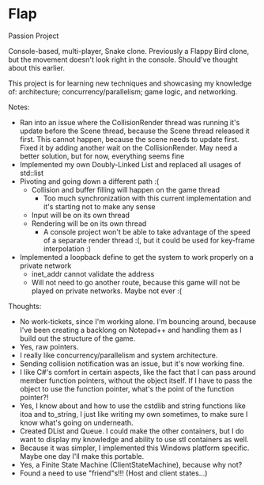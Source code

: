 # Flap
Passion Project

Console-based, multi-player, Snake clone. Previously a Flappy Bird clone, but the movement doesn't look right in the console. Should've thought about this earlier.

This project is for learning new techniques and showcasing my knowledge of: architecture; concurrency/parallelism; game logic, and networking.



Notes:
- Ran into an issue where the CollisionRender thread was running it's update before the Scene thread, because the Scene thread released it first. This cannot happen, because the scene needs to update first. Fixed it by adding another wait on the CollisionRender. May need a better solution, but for now, everything seems fine
- Implemented my own Doubly-Linked List and replaced all usages of std::list
- Pivoting and going down a different path :(
     - Collision and buffer filling will happen on the game thread
		- Too much synchronization with this current implementation and it's starting not to make any sense
     - Input will be on its own thread
     - Rendering will be on its own thread
		- A console project won't be able to take advantage of the speed of a separate render thread :(, but it could be used for key-frame interpolation :)
- Implemented a loopback define to get the system to work properly on a private network
     - inet_addr cannot validate the address
     - Will not need to go another route, because this game will not be played on private networks. Maybe not ever :(

Thoughts:
- No work-tickets, since I'm working alone. I'm bouncing around, because I've been creating a backlong on Notepad++ and handling them as I build out the structure of the game.
- Yes, raw pointers.
- I really like concurrency/parallelism and system architecture.
- Sending collision notification was an issue, but it's now working fine.
- I like C#'s comfort in certain aspects, like the fact that I can pass around member function pointers, without the object itself. If I have to pass the object to use the function pointer, what's the point of the function pointer?!
- Yes, I know about and how to use the cstdlib and string functions like itoa and to_string, I just like writing my own sometimes, to make sure I know what's going on underneath.
- Created DList and Queue. I could make the other containers, but I do want to display my knowledge and ability to use stl containers as well.
- Because it was simpler, I implemented this Windows platform specific. Maybe one day I'll make this portable.
- Yes, a Finite State Machine (ClientStateMachine), because why not?
- Found a need to use "friend"s!!! (Host and client states...)